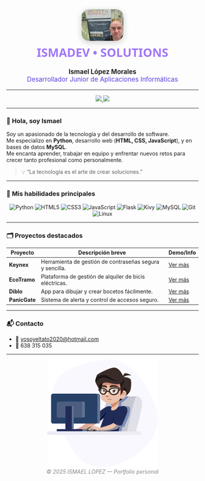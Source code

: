 <h1 align="center" style="color:#a076f9; font-family:'Segoe UI', Arial, sans-serif; font-size:2.2em;">
  <img src="img/ismael.jpeg" alt="Ismael López" width="110" style="border-radius:20px; box-shadow:0 4px 16px #ccc;"><br>
  ISMADEV <span style="color:#a076f9;">•</span> SOLUTIONS
</h1>
<p align="center" style="color:#222; font-size:1.2em;">
  <b>Ismael López Morales</b> <br>
  <span style="color:#5d43e2;">Desarrollador Junior de Aplicaciones Informáticas</span>
</p>

---

<p align="center">
  <a href="mailto:yosoyeltato2020@hotmail.com">
    <img src="https://img.shields.io/badge/Email-Contactar-a076f9?style=flat-square&logo=gmail&logoColor=white">
  </a>
  <a href="docs/CV.pdf">
    <img src="https://img.shields.io/badge/CV-Descargar-5d43e2?style=flat-square&logo=adobeacrobatreader&logoColor=white">
  </a>
</p>

---

### 👋 Hola, soy Ismael

Soy un apasionado de la tecnología y del desarrollo de software.  
Me especializo en **Python**, desarrollo web (**HTML, CSS, JavaScript**), y en bases de datos **MySQL**.  
Me encanta aprender, trabajar en equipo y enfrentar nuevos retos para crecer tanto profesional como personalmente.

> 💡 “La tecnología es el arte de crear soluciones.”

---

### 🚀 Mis habilidades principales

<p align="center">
  <img src="https://cdn.jsdelivr.net/gh/devicons/devicon/icons/python/python-original.svg" width="36" title="Python"/>
  <img src="https://cdn.jsdelivr.net/gh/devicons/devicon/icons/html5/html5-original.svg" width="36" title="HTML5"/>
  <img src="https://cdn.jsdelivr.net/gh/devicons/devicon/icons/css3/css3-original.svg" width="36" title="CSS3"/>
  <img src="https://cdn.jsdelivr.net/gh/devicons/devicon/icons/javascript/javascript-original.svg" width="36" title="JavaScript"/>
  <img src="https://cdn.jsdelivr.net/gh/devicons/devicon/icons/flask/flask-original.svg" width="36" title="Flask"/>
  <img src="https://cdn.jsdelivr.net/gh/devicons/devicon/icons/kivy/kivy-original.svg" width="36" title="Kivy"/>
  <img src="https://cdn.jsdelivr.net/gh/devicons/devicon/icons/mysql/mysql-original.svg" width="36" title="MySQL"/>
  <img src="https://cdn.jsdelivr.net/gh/devicons/devicon/icons/git/git-original.svg" width="36" title="Git"/>
  <img src="https://cdn.jsdelivr.net/gh/devicons/devicon/icons/linux/linux-original.svg" width="36" title="Linux"/>
</p>

---

### 🗂️ Proyectos destacados

| Proyecto     | Descripción breve                                              | Demo/Info          |
|--------------|---------------------------------------------------------------|--------------------|
| **Keynex**   | Herramienta de gestión de contraseñas segura y sencilla.      | [Ver más](keyness.html)     |
| **EcoTramo** | Plataforma de gestión de alquiler de bicis eléctricas.        | [Ver más](ecotramo.html)    |
| **Diblo**    | App para dibujar y crear bocetos fácilmente.                  | [Ver más](diblo.html)       |
| **PanicGate**| Sistema de alerta y control de accesos seguro.                | [Ver más](panicgate.html)   |

---

### 📬 Contacto

- 📧 [yosoyeltato2020@hotmail.com](mailto:yosoyeltato2020@hotmail.com)
- 📱 638 315 035

---

<p align="center" style="color:#888;">
  <img src="img/banner-image.png" width="290"><br>
  <i>© 2025 ISMAEL LOPEZ — Portfolio personal</i>
</p>
